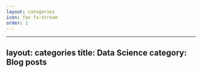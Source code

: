 ```yaml
---
layout: categories
icon: fas fa-stream
order: 1
---
```

---
   layout: categories
   title: Data Science
   category: Blog posts
   ---
